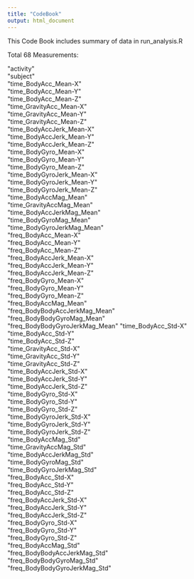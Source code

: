 ```yaml
---
title: "CodeBook"
output: html_document
---
```


This Code Book includes summary of data in run_analysis.R

Total 68 Measurements:

"activity"                      
"subject"                      
"time_BodyAcc_Mean-X"           
"time_BodyAcc_Mean-Y"          
"time_BodyAcc_Mean-Z"           
"time_GravityAcc_Mean-X"       
"time_GravityAcc_Mean-Y"        
"time_GravityAcc_Mean-Z"       
"time_BodyAccJerk_Mean-X"       
"time_BodyAccJerk_Mean-Y"      
"time_BodyAccJerk_Mean-Z"       
"time_BodyGyro_Mean-X"         
"time_BodyGyro_Mean-Y"          
"time_BodyGyro_Mean-Z"         
"time_BodyGyroJerk_Mean-X"      
"time_BodyGyroJerk_Mean-Y"     
"time_BodyGyroJerk_Mean-Z"      
"time_BodyAccMag_Mean"         
"time_GravityAccMag_Mean"       
"time_BodyAccJerkMag_Mean"     
"time_BodyGyroMag_Mean"         
"time_BodyGyroJerkMag_Mean"    
"freq_BodyAcc_Mean-X"           
"freq_BodyAcc_Mean-Y"          
"freq_BodyAcc_Mean-Z"           
"freq_BodyAccJerk_Mean-X"      
"freq_BodyAccJerk_Mean-Y"       
"freq_BodyAccJerk_Mean-Z"      
"freq_BodyGyro_Mean-X"          
"freq_BodyGyro_Mean-Y"         
"freq_BodyGyro_Mean-Z"          
"freq_BodyAccMag_Mean"         
"freq_BodyBodyAccJerkMag_Mean"  
"freq_BodyBodyGyroMag_Mean"    
"freq_BodyBodyGyroJerkMag_Mean" 
"time_BodyAcc_Std-X"           
"time_BodyAcc_Std-Y"            
"time_BodyAcc_Std-Z"           
"time_GravityAcc_Std-X"         
"time_GravityAcc_Std-Y"        
"time_GravityAcc_Std-Z"         
"time_BodyAccJerk_Std-X"       
"time_BodyAccJerk_Std-Y"        
"time_BodyAccJerk_Std-Z"       
"time_BodyGyro_Std-X"           
"time_BodyGyro_Std-Y"          
"time_BodyGyro_Std-Z"           
"time_BodyGyroJerk_Std-X"      
"time_BodyGyroJerk_Std-Y"       
"time_BodyGyroJerk_Std-Z"      
"time_BodyAccMag_Std"           
"time_GravityAccMag_Std"       
"time_BodyAccJerkMag_Std"      
"time_BodyGyroMag_Std"         
"time_BodyGyroJerkMag_Std"      
"freq_BodyAcc_Std-X"           
"freq_BodyAcc_Std-Y"         
"freq_BodyAcc_Std-Z"           
"freq_BodyAccJerk_Std-X"     
"freq_BodyAccJerk_Std-Y"       
"freq_BodyAccJerk_Std-Z"      
"freq_BodyGyro_Std-X"          
"freq_BodyGyro_Std-Y"         
"freq_BodyGyro_Std-Z"          
"freq_BodyAccMag_Std"          
"freq_BodyBodyAccJerkMag_Std"  
"freq_BodyBodyGyroMag_Std"     
"freq_BodyBodyGyroJerkMag_Std" 